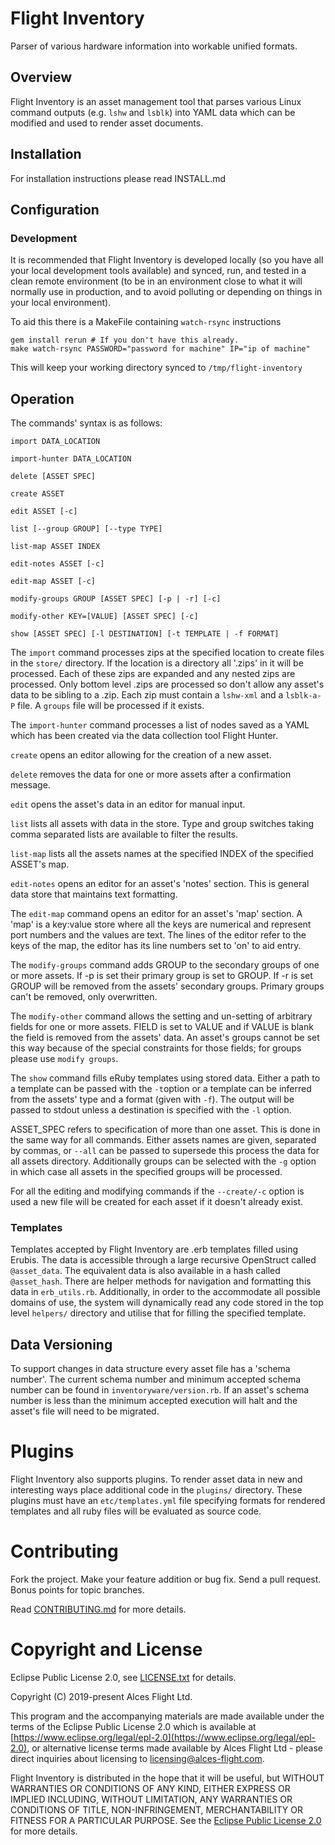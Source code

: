 # Flight Inventory

Parser of various hardware information into workable unified formats.

## Overview

Flight Inventory is an asset management tool that parses various Linux command
outputs (e.g. `lshw` and `lsblk`) into YAML data which can be modified and used
to render asset documents.

## Installation

For installation instructions please read INSTALL.md

## Configuration

### Development

It is recommended that Flight Inventory is developed locally (so you have all your local
development tools available) and synced, run, and tested in a clean remote environment (to
be in an environment close to what it will normally use in production, and to avoid polluting
or depending on things in your local environment).

To aid this there is a MakeFile containing `watch-rsync` instructions
```
gem install rerun # If you don't have this already.
make watch-rsync PASSWORD="password for machine" IP="ip of machine"
```
This will keep your working directory synced to `/tmp/flight-inventory`

## Operation

The commands' syntax is as follows:
```
import DATA_LOCATION

import-hunter DATA_LOCATION

delete [ASSET SPEC]

create ASSET

edit ASSET [-c]

list [--group GROUP] [--type TYPE]

list-map ASSET INDEX

edit-notes ASSET [-c]

edit-map ASSET [-c]

modify-groups GROUP [ASSET SPEC] [-p | -r] [-c]

modify-other KEY=[VALUE] [ASSET SPEC] [-c]

show [ASSET SPEC] [-l DESTINATION] [-t TEMPLATE | -f FORMAT]

```

The `import` command processes zips at the specified location to create files in the `store/`
directory.
If the location is a directory all '.zips' in it will be processed. Each of these zips are expanded
and any nested zips are processed. Only bottom level .zips are processed so don't allow any asset's
data to be sibling to a .zip. Each zip must contain a `lshw-xml` and a `lsblk-a-P` file. A `groups`
file will be processed if it exists.

The `import-hunter` command processes a list of nodes saved as a YAML which has been created via the
data collection tool Flight Hunter.

`create` opens an editor allowing for the creation of a new asset.

`delete` removes the data for one or more assets after a confirmation message.

`edit` opens the asset's data in an editor for manual input.

`list` lists all assets with data in the store. Type and group switches taking comma separated lists are
available to filter the results.

`list-map` lists all the assets names at the specified INDEX of the specified ASSET's map.

`edit-notes` opens an editor for an asset's 'notes' section. This is general data store that maintains text
formatting.

The `edit-map` command opens an editor for an asset's 'map' section. A 'map' is a key:value store where all
the keys are numerical and represent port numbers and the values are text. The lines of the editor refer to
the keys of the map, the editor has its line numbers set to 'on' to aid entry.

The `modify-groups` command adds GROUP to the  secondary groups of one or more assets. If -p is set
their primary group is set to GROUP. If -r is set GROUP will be removed from the assets' secondary groups.
Primary groups can't be removed, only overwritten.

The `modify-other` command allows the setting and un-setting of arbitrary fields for one or more assets.
FIELD is set to VALUE and if VALUE is blank the field is removed from the assets' data.
An asset's groups cannot be set this way because of the special constraints for those fields; for groups please
use `modify groups`.

The `show` command fills eRuby templates using stored data. Either a path to a template can be passed with the
`-t`option or a template can be inferred from the assets' type and a format (given with `-f`).
The output will be passed to stdout unless a destination is specified with the `-l` option.

ASSET_SPEC refers to specification of more than one asset. This is done in the same way for all commands.
Either assets names are given, separated by commas, or `--all` can be passed to supersede this process the
data for all assets directory. Additionally groups can be selected with the `-g` option in which case all
assets in the specified groups will be processed.

For all the editing and modifying commands if the `--create/-c` option is used a new file will be created
for each asset if it doesn't already exist.

### Templates

Templates accepted by Flight Inventory are .erb templates filled using Erubis. The data is accessible through
a large recursive OpenStruct called `@asset_data`. The equivalent data is also available in a hash called
`@asset_hash`. There are helper methods for navigation and formatting this data in `erb_utils.rb`. Additionally,
in order to the accommodate all possible domains of use, the system will dynamically read any code stored in
the top level `helpers/` directory and utilise that for filling the specified template.

## Data Versioning

To support changes in data structure every asset file has a 'schema number'. The current schema number and
minimum accepted schema number can be found in `inventoryware/version.rb`. If an asset's schema number is
less than the minimum accepted execution will halt and the asset's file will need to be migrated.

# Plugins

Flight Inventory also supports plugins. To render asset data in new and interesting ways place additional
code in the `plugins/` directory. These plugins must have an `etc/templates.yml` file specifying formats for
rendered templates and all ruby files will be evaluated as source code.

# Contributing

Fork the project. Make your feature addition or bug fix. Send a pull
request. Bonus points for topic branches.

Read [CONTRIBUTING.md](CONTRIBUTING.md) for more details.

# Copyright and License

Eclipse Public License 2.0, see [LICENSE.txt](LICENSE.txt) for details.

Copyright (C) 2019-present Alces Flight Ltd.

This program and the accompanying materials are made available under
the terms of the Eclipse Public License 2.0 which is available at
[https://www.eclipse.org/legal/epl-2.0](https://www.eclipse.org/legal/epl-2.0),
or alternative license terms made available by Alces Flight Ltd -
please direct inquiries about licensing to
[licensing@alces-flight.com](mailto:licensing@alces-flight.com).

Flight Inventory is distributed in the hope that it will be
useful, but WITHOUT WARRANTIES OR CONDITIONS OF ANY KIND, EITHER
EXPRESS OR IMPLIED INCLUDING, WITHOUT LIMITATION, ANY WARRANTIES OR
CONDITIONS OF TITLE, NON-INFRINGEMENT, MERCHANTABILITY OR FITNESS FOR
A PARTICULAR PURPOSE. See the [Eclipse Public License 2.0](https://opensource.org/licenses/EPL-2.0) for more
details.
